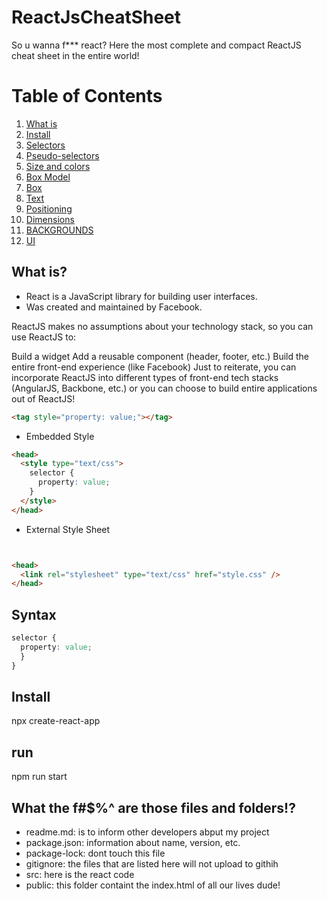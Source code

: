 # ReactJsCheatSheet

So u wanna f*** react? Here the most complete and compact ReactJS cheat sheet in the entire world!

# Table of Contents

1. [What is](#What-is)
2. [Install](#Install)
3. [Selectors](#Selectors)
4. [Pseudo-selectors](#Pseudo-selectors)
5. [Size and colors](#Size-and-colors)
6. [Box Model](#Box-Model)
7. [Box](#Box)
8. [Text](#Text)
9. [Positioning](#Positioning)
10. [Dimensions](#Dimensions)
11. [BACKGROUNDS](#BACKGROUNDS)
11. [UI](#UI)

## What is?

- React is a JavaScript library for building user interfaces.
- Was created and maintained by Facebook.

ReactJS makes no assumptions about your technology stack, so you can use ReactJS to:

Build a widget
Add a reusable component (header, footer, etc.)
Build the entire front-end experience (like Facebook)
Just to reiterate, you can incorporate ReactJS into different types of front-end tech stacks (AngularJS, Backbone, etc.) or you can choose to build entire applications out of ReactJS!



```html
<tag style="property: value;"></tag>
```
- Embedded Style

```html
<head>
  <style type="text/css">
    selector {
      property: value;
    }
  </style>
</head>
```

- External Style Sheet

```html


<head>
  <link rel="stylesheet" type="text/css" href="style.css" />
</head>
```

## Syntax

```css
selector {
  property: value;
  }
}
```


## Install
npx create-react-app

## run
npm run start

## What the f#$%^ are those files and folders!?
- readme.md: is to inform other developers abput my project
- package.json: information about name, version, etc.
- package-lock: dont touch this file
- gitignore: the files that are listed here will not upload to githih
- src: here is the react code
- public: this folder containt the index.html of all our lives dude!





